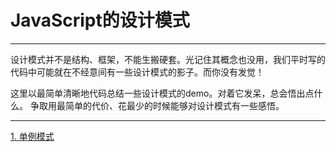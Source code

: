 # JavaScript的设计模式


<hr/>

设计模式并不是结构、框架，不能生搬硬套。光记住其概念也没用，我们平时写的代码中可能就在不经意间有一些设计模式的影子。而你没有发觉！

这里以最简单清晰地代码总结一些设计模式的demo。对着它发呆，总会悟出点什么。
争取用最简单的代价、花最少的时候能够对设计模式有一些感悟。

<hr/>

<a href="./singleton.html">1. 单例模式</a> 